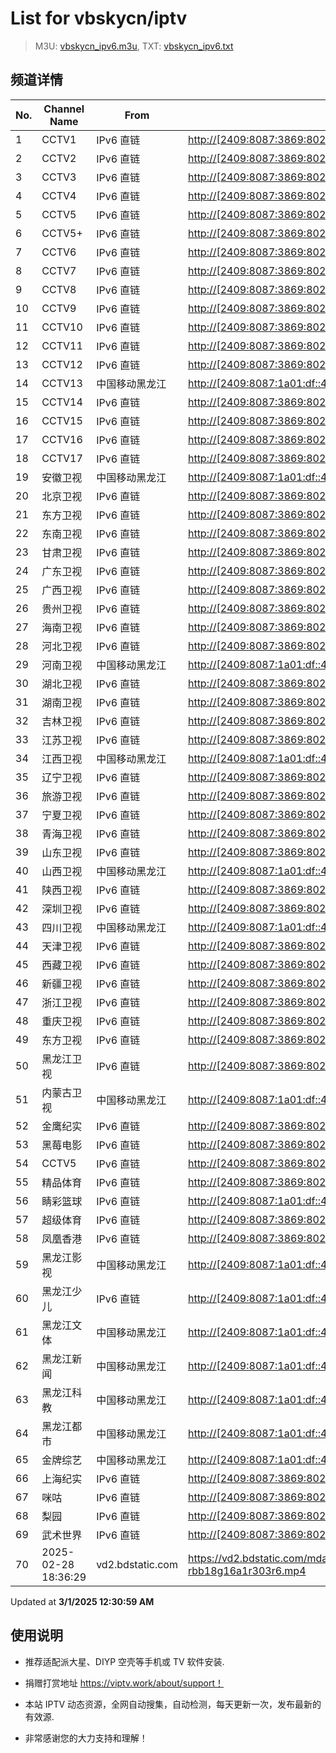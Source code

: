 # List for **vbskycn/iptv**

> M3U: [vbskycn_ipv6.m3u](./vbskycn_ipv6.m3u ), TXT: [vbskycn_ipv6.txt](./txt/vbskycn_ipv6.txt )

## 频道详情

| No. | Channel Name | From | Source |
| --- | ------------ | ---- | ------ |
| 1 | CCTV1 | IPv6 直链 | <http://[2409:8087:3869:8021:1001::e5]:6610/PLTV/88888888/224/3221225618/2/index.m3u8> |
| 2 | CCTV2 | IPv6 直链 | <http://[2409:8087:3869:8021:1001::e5]:6610/PLTV/88888888/224/3221225643/2/index.m3u8> |
| 3 | CCTV3 | IPv6 直链 | <http://[2409:8087:3869:8021:1001::e5]:6610/PLTV/88888888/224/3221225647/2/index.m3u8> |
| 4 | CCTV4 | IPv6 直链 | <http://[2409:8087:3869:8021:1001::e5]:6610/PLTV/88888910/224/3221225621/index.m3u8> |
| 5 | CCTV5 | IPv6 直链 | <http://[2409:8087:3869:8021:1001::e5]:6610/PLTV/88888888/224/3221225633/2/index.m3u8> |
| 6 | CCTV5+ | IPv6 直链 | <http://[2409:8087:3869:8021:1001::e5]:6610/PLTV/88888888/224/3221225649/2/index.m3u8> |
| 7 | CCTV6 | IPv6 直链 | <http://[2409:8087:3869:8021:1001::e5]:6610/PLTV/88888910/224/3221225632/index.m3u8> |
| 8 | CCTV7 | IPv6 直链 | <http://[2409:8087:3869:8021:1001::e5]:6610/PLTV/88888888/224/3221225644/2/index.m3u8> |
| 9 | CCTV8 | IPv6 直链 | <http://[2409:8087:3869:8021:1001::e5]:6610/PLTV/88888888/224/3221225631/2/index.m3u8> |
| 10 | CCTV9 | IPv6 直链 | <http://[2409:8087:3869:8021:1001::e5]:6610/PLTV/88888888/224/3221225646/2/index.m3u8> |
| 11 | CCTV10 | IPv6 直链 | <http://[2409:8087:3869:8021:1001::e5]:6610/PLTV/88888888/224/3221225636/2/index.m3u8> |
| 12 | CCTV11 | IPv6 直链 | <http://[2409:8087:3869:8021:1001::e5]:6610/PLTV/88888888/224/3221225628/2/index.m3u8> |
| 13 | CCTV12 | IPv6 直链 | <http://[2409:8087:3869:8021:1001::e5]:6610/PLTV/88888888/224/3221225629/2/index.m3u8> |
| 14 | CCTV13 | 中国移动黑龙江 | <http://[2409:8087:1a01:df::4077]:80/ottrrs.hl.chinamobile.com/PLTV/88888888/224/3221226011/index.m3u8> |
| 15 | CCTV14 | IPv6 直链 | <http://[2409:8087:3869:8021:1001::e5]:6610/PLTV/88888910/224/3221225640/index.m3u8> |
| 16 | CCTV15 | IPv6 直链 | <http://[2409:8087:3869:8021:1001::e5]:6610/PLTV/88888888/224/3221225641/2/index.m3u8> |
| 17 | CCTV16 | IPv6 直链 | <http://[2409:8087:3869:8021:1001::e5]:6610/PLTV/88888910/224/3221226230/index.m3u8> |
| 18 | CCTV17 | IPv6 直链 | <http://[2409:8087:3869:8021:1001::e5]:6610/PLTV/88888910/224/3221225909/index.m3u8> |
| 19 | 安徽卫视 | 中国移动黑龙江 | <http://[2409:8087:1a01:df::4077]:80/ottrrs.hl.chinamobile.com/yinhe/88888888/224/3221226391/index.m3u8> |
| 20 | 北京卫视 | IPv6 直链 | <http://[2409:8087:3869:8021:1001::e5]:6610/PLTV/88888888/224/3221225673/2/index.m3u8> |
| 21 | 东方卫视 | IPv6 直链 | <http://[2409:8087:3869:8021:1001::e5]:6610/PLTV/88888910/224/3221225659/index.m3u8> |
| 22 | 东南卫视 | IPv6 直链 | <http://[2409:8087:3869:8021:1001::e5]:6610/PLTV/88888888/224/3221225657/2/index.m3u8> |
| 23 | 甘肃卫视 | IPv6 直链 | <http://[2409:8087:3869:8021:1001::e5]:6610/PLTV/88888888/224/3221225724/2/index.m3u8> |
| 24 | 广东卫视 | IPv6 直链 | <http://[2409:8087:3869:8021:1001::e5]:6610/PLTV/88888910/224/3221225701/index.m3u8> |
| 25 | 广西卫视 | IPv6 直链 | <http://[2409:8087:3869:8021:1001::e5]:6610/PLTV/88888888/224/3221225731/2/index.m3u8> |
| 26 | 贵州卫视 | IPv6 直链 | <http://[2409:8087:3869:8021:1001::e5]:6610/PLTV/88888888/224/3221225728/2/index.m3u8> |
| 27 | 海南卫视 | IPv6 直链 | <http://[2409:8087:3869:8021:1001::e5]:6610/PLTV/88888888/224/3221225722/2/index.m3u8> |
| 28 | 河北卫视 | IPv6 直链 | <http://[2409:8087:3869:8021:1001::e5]:6610/PLTV/88888888/224/3221225732/2/index.m3u8> |
| 29 | 河南卫视 | 中国移动黑龙江 | <http://[2409:8087:1a01:df::4077]:80/ottrrs.hl.chinamobile.com/PLTV/88888888/8/3221226480/index.m3u8> |
| 30 | 湖北卫视 | IPv6 直链 | <http://[2409:8087:3869:8021:1001::e5]:6610/PLTV/88888888/224/3221225740/2/index.m3u8> |
| 31 | 湖南卫视 | IPv6 直链 | <http://[2409:8087:3869:8021:1001::e5]:6610/PLTV/88888888/224/3221225704/2/index.m3u8> |
| 32 | 吉林卫视 | IPv6 直链 | <http://[2409:8087:3869:8021:1001::e5]:6610/PLTV/88888888/224/3221225680/2/index.m3u8> |
| 33 | 江苏卫视 | IPv6 直链 | <http://[2409:8087:3869:8021:1001::e5]:6610/PLTV/88888888/224/3221225743/2/index.m3u8> |
| 34 | 江西卫视 | 中国移动黑龙江 | <http://[2409:8087:1a01:df::4077]:80/ottrrs.hl.chinamobile.com/yinhe/88888888/224/3221226344/index.m3u8> |
| 35 | 辽宁卫视 | IPv6 直链 | <http://[2409:8087:3869:8021:1001::e5]:6610/PLTV/88888888/224/3221225735/2/index.m3u8> |
| 36 | 旅游卫视 | IPv6 直链 | <http://[2409:8087:3869:8021:1001::e5]:6610/PLTV/88888910/224/3221226212/index.m3u8?fmt=ts2hls> |
| 37 | 宁夏卫视 | IPv6 直链 | <http://[2409:8087:3869:8021:1001::e5]:6610/PLTV/88888888/224/3221225726/2/index.m3u8> |
| 38 | 青海卫视 | IPv6 直链 | <http://[2409:8087:3869:8021:1001::e5]:6610/PLTV/88888888/224/3221225727/2/index.m3u8> |
| 39 | 山东卫视 | IPv6 直链 | <http://[2409:8087:3869:8021:1001::e5]:6610/PLTV/88888888/224/3221225697/2/index.m3u8> |
| 40 | 山西卫视 | 中国移动黑龙江 | <http://[2409:8087:1a01:df::4077]:80/ottrrs.hl.chinamobile.com/PLTV/88888888/8/3221226392/index.m3u8> |
| 41 | 陕西卫视 | IPv6 直链 | <http://[2409:8087:3869:8021:1001::e5]:6610/PLTV/88888888/224/3221225729/2/index.m3u8> |
| 42 | 深圳卫视 | IPv6 直链 | <http://[2409:8087:3869:8021:1001::e5]:6610/PLTV/88888888/224/3221225700/2/index.m3u8> |
| 43 | 四川卫视 | 中国移动黑龙江 | <http://[2409:8087:1a01:df::4077]:80/ottrrs.hl.chinamobile.com/PLTV/88888888/8/3221226338/index.m3u8> |
| 44 | 天津卫视 | IPv6 直链 | <http://[2409:8087:3869:8021:1001::e5]:6610/PLTV/88888910/224/3221225698/index.m3u8> |
| 45 | 西藏卫视 | IPv6 直链 | <http://[2409:8087:3869:8021:1001::e5]:6610/PLTV/88888888/224/3221225723/2/index.m3u8> |
| 46 | 新疆卫视 | IPv6 直链 | <http://[2409:8087:3869:8021:1001::e5]:6610/PLTV/88888888/224/3221225725/2/index.m3u8> |
| 47 | 浙江卫视 | IPv6 直链 | <http://[2409:8087:3869:8021:1001::e5]:6610/PLTV/88888888/224/3221225703/2/index.m3u8> |
| 48 | 重庆卫视 | IPv6 直链 | <http://[2409:8087:3869:8021:1001::e5]:6610/PLTV/88888888/224/3221225692/2/index.m3u8> |
| 49 | 东方卫视 | IPv6 直链 | <http://[2409:8087:3869:8021:1001::e5]:6610/PLTV/88888910/224/3221225659/index.m3u8> |
| 50 | 黑龙江卫视 | IPv6 直链 | <http://[2409:8087:3869:8021:1001::e5]:6610/PLTV/88888888/224/3221225690/2/index.m3u8> |
| 51 | 内蒙古卫视 | 中国移动黑龙江 | <http://[2409:8087:1a01:df::4077]:80/ottrrs.hl.chinamobile.com/PLTV/88888888/8/3221226389/index.m3u8> |
| 52 | 金鹰纪实 | IPv6 直链 | <http://[2409:8087:3869:8021:1001::e5]:6610/PLTV/88888910/224/3221225595/index.m3u8?fmt=ts2hls> |
| 53 | 黑莓电影 | IPv6 直链 | <http://[2409:8087:3869:8021:1001::e5]:6610/PLTV/88888888/224/3221225769/2/index.m3u8> |
| 54 | CCTV5 | IPv6 直链 | <http://[2409:8087:3869:8021:1001::e5]:6610/PLTV/88888888/224/3221225633/2/index.m3u8> |
| 55 | 精品体育 | IPv6 直链 | <http://[2409:8087:3869:8021:1001::e5]:6610/PLTV/88888888/224/3221225709/2/index.m3u8> |
| 56 | 睛彩篮球 | IPv6 直链 | <http://[2409:8087:1a01:df::4055]:80/TVOD/88888888/224/3221225901/main.m3u8> |
| 57 | 超级体育 | IPv6 直链 | <http://[2409:8087:3869:8021:1001::e5]:6610/PLTV/88888888/224/3221225622/2/index.m3u8> |
| 58 | 凤凰香港 | IPv6 直链 | <http://[2409:8087:3869:8021:1001::e5]:6610/PLTV/88888910/224/3221226251/index.m3u8> |
| 59 | 黑龙江影视 | 中国移动黑龙江 | <http://[2409:8087:1a01:df::4077]:80/ottrrs.hl.chinamobile.com/PLTV/88888888/224/3221226298/index.m3u8> |
| 60 | 黑龙江少儿 | IPv6 直链 | <http://[2409:8087:1a01:df::4049]:80/TVOD/88888888/224/3221225979/main.m3u8> |
| 61 | 黑龙江文体 | 中国移动黑龙江 | <http://[2409:8087:1a01:df::4025]:80/ottrrs.hl.chinamobile.com/PLTV/88888888/224/3221226239/1.m3u8> |
| 62 | 黑龙江新闻 | 中国移动黑龙江 | <http://[2409:8087:1a01:df::4036]:80/ottrrs.hl.chinamobile.com/PLTV/88888888/224/3221226330/1.m3u8> |
| 63 | 黑龙江科教 | 中国移动黑龙江 | <http://[2409:8087:1a01:df::4077]:80/ottrrs.hl.chinamobile.com/PLTV/88888888/224/3221226242/1.m3u8> |
| 64 | 黑龙江都市 | 中国移动黑龙江 | <http://[2409:8087:1a01:df::4025]:80/ottrrs.hl.chinamobile.com/PLTV/88888888/224/3221226301/1.m3u8> |
| 65 | 金牌综艺 | 中国移动黑龙江 | <http://[2409:8087:1a01:df::4077]:80/ottrrs.hl.chinamobile.com/PLTV/88888888/224/3221225666/index.m3u8> |
| 66 | 上海纪实 | IPv6 直链 | <http://[2409:8087:3869:8021:1001::e5]:6610/PLTV/88888910/224/3221225655/index.m3u8> |
| 67 | 咪咕 | IPv6 直链 | <http://[2409:8087:3869:8021:1001::e5]:6610/PLTV/88888888/224/3221226240/2/index.m3u8> |
| 68 | 梨园 | IPv6 直链 | <http://[2409:8087:3869:8021:1001::e5]:6610/PLTV/88888888/224/3221225581/2/index.m3u8> |
| 69 | 武术世界 | IPv6 直链 | <http://[2409:8087:3869:8021:1001::e5]:6610/PLTV/88888888/224/3221225508/2/index.m3u8> |
| 70 | 2025-02-28 18:36:29 | vd2.bdstatic.com | <https://vd2.bdstatic.com/mda-rbb18g16a1r303r6/sc/cae_h264/1739321657475632500/mda-rbb18g16a1r303r6.mp4> |

Updated at **3/1/2025 12:30:59 AM**

## 使用说明

- 推荐适配派大星、DIYP 空壳等手机或 TV 软件安装.

- 捐赠打赏地址 <https://viptv.work/about/support！>

- 本站 IPTV 动态资源，全网自动搜集，自动检测，每天更新一次，发布最新的有效源.

- 非常感谢您的大力支持和理解！
